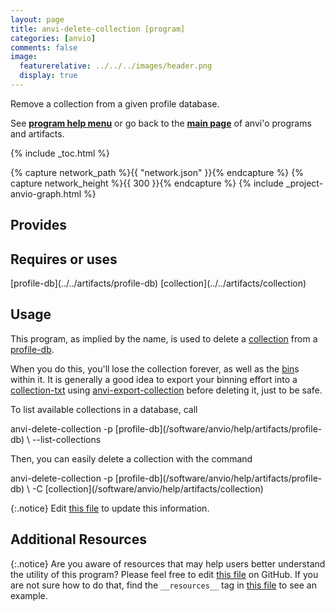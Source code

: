 ```yaml
---
layout: page
title: anvi-delete-collection [program]
categories: [anvio]
comments: false
image:
  featurerelative: ../../../images/header.png
  display: true
---
```


Remove a collection from a given profile database.

See **[program help menu](../../../vignette#anvi-delete-collection)** or go back to the **[main page](../../)** of anvi'o programs and artifacts.


{% include _toc.html %}
<div id="svg" class="subnetwork"></div>
{% capture network_path %}{{ "network.json" }}{% endcapture %}
{% capture network_height %}{{ 300 }}{% endcapture %}
{% include _project-anvio-graph.html %}


## Provides

<p style="text-align: left" markdown="1"></p>

## Requires or uses

<p style="text-align: left" markdown="1"><span class="artifact-r">[profile-db](../../artifacts/profile-db)</span> <span class="artifact-r">[collection](../../artifacts/collection)</span></p>

## Usage


This program, as implied by the name, is used to delete a <span class="artifact-n">[collection](/software/anvio/help/artifacts/collection)</span> from a <span class="artifact-n">[profile-db](/software/anvio/help/artifacts/profile-db)</span>. 

When you do this, you'll lose the collection forever, as well as the <span class="artifact-n">[bin](/software/anvio/help/artifacts/bin)</span>s within it. It is generally a good idea to export your binning effort into a <span class="artifact-n">[collection-txt](/software/anvio/help/artifacts/collection-txt)</span> using <span class="artifact-n">[anvi-export-collection](/software/anvio/help/programs/anvi-export-collection)</span> before deleting it, just to be safe. 

To list available collections in a database, call 

<div class="codeblock" markdown="1">
anvi&#45;delete&#45;collection &#45;p <span class="artifact&#45;n">[profile&#45;db](/software/anvio/help/artifacts/profile&#45;db)</span> \
                       &#45;&#45;list&#45;collections
</div>

Then, you can easily delete a collection with the command

<div class="codeblock" markdown="1">
anvi&#45;delete&#45;collection &#45;p <span class="artifact&#45;n">[profile&#45;db](/software/anvio/help/artifacts/profile&#45;db)</span> \
                       &#45;C <span class="artifact&#45;n">[collection](/software/anvio/help/artifacts/collection)</span>
</div>


{:.notice}
Edit [this file](https://github.com/merenlab/anvio/tree/master/anvio/docs/programs/anvi-delete-collection.md) to update this information.


## Additional Resources



{:.notice}
Are you aware of resources that may help users better understand the utility of this program? Please feel free to edit [this file](https://github.com/merenlab/anvio/tree/master/bin/anvi-delete-collection) on GitHub. If you are not sure how to do that, find the `__resources__` tag in [this file](https://github.com/merenlab/anvio/blob/master/bin/anvi-interactive) to see an example.
